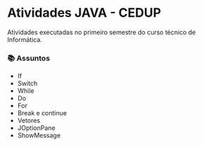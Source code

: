 
# Atividades JAVA - CEDUP


Atividades executadas no primeiro semestre do curso técnico de Informática.

### 📚 Assuntos
- If
- Switch
- While
- Do 
- For
- Break e continue
- Vetores
- JOptionPane
- ShowMessage

